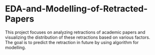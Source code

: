 # EDA-and-Modelling-of-Retracted-Papers
 This project focuses on analyzing retractions of academic papers and visualizing the distribution of these retractions based on various factors. The goal is to predict the retraction in future by using algorithm for modelling.

